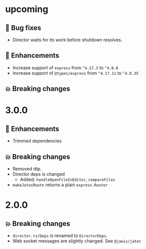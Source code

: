 # upcoming

## :bug: Bug fixes

- Director waits for its work before shutdown resolves.

## :tada: Enhancements

- Increase support of `express` from `^4.17.3` to `^4.8.0`
- Increase support of `@types/express` from `^4.17.11` to `^4.0.35`

## :boom: Breaking changes

# 3.0.0

## :tada: Enhancements

- Trimmed dependencies

## :boom: Breaking changes

- Removed dtp.
- Director deps is changed
  - Added: `handleOpenFileInEditor`, `compareFiles`
- `makeJatesRoute` returns a plain `express.Router`

# 2.0.0

## :boom: Breaking changes

- `director.ts/Deps` is renamed to `DirectorDeps`.
- Web socket messages are slightly changed. See `@jawis/jatec`

